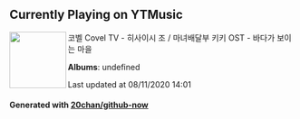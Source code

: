 ## Currently Playing on YTMusic

[<img align="left" width="100" src="https://i.ytimg.com/vi/zajkxWnnAaI/sddefault.jpg?sqp=-oaymwEWCJADEOEBIAQqCghqEJQEGHgg6AJIWg&rs">](https://music.youtube.com/channel/UCccpZGqUvSuIVyEmf47e87w)

코벨 Covel TV - 히사이시 조 / 마녀배달부 키키 OST - 바다가 보이는 마을

**Albums**: undefined

Last updated at 08/11/2020 14:01

#### Generated with [20chan/github-now](https://github.com/20chan/github-now)


<!--
**20chan/20chan** is a ✨ _special_ ✨ repository because its `README.md` (this file) appears on your GitHub profile.

Here are some ideas to get you started:

- 🔭 I’m currently working on ...
- 🌱 I’m currently learning ...
- 👯 I’m looking to collaborate on ...
- 🤔 I’m looking for help with ...
- 💬 Ask me about ...
- 📫 How to reach me: ...
- 😄 Pronouns: ...
- ⚡ Fun fact: ...
-->
